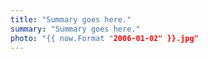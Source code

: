 ```yaml
---
title: "Summary goes here."
summary: "Summary goes here."
photo: "{{ now.Format "2006-01-02" }}.jpg"
---
```



